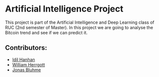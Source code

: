 <div>
  <h1 class="display-3">
    Artificial Intelligence Project
  </h1>
  <p class="lead">
      This project is part of the Artificial Intelligence and Deep Learning class of RUC (2nd semester of Master).
      In this project we are going to analyse the Bitcoin trend and see if we can predict it.
  </p>

  <h2 class="display-5">Contributors:</h2>
  <p>
    <ul>
      <li>
        <a href="https://github.com/idilhanhan" title="IdilHanhan">Idil Hanhan</a>
      </li>
      <li>
        <a href="https://github.com/WilliamHerrgott" title="WilliamHerrgott">William Herrgott</a>
      </li>
      <li>
        <a href="https://github.com/4DChess" title="JonasBluhme">Jonas Bluhme</a>
      </li>
    </ul>
  </p>
 </div>
